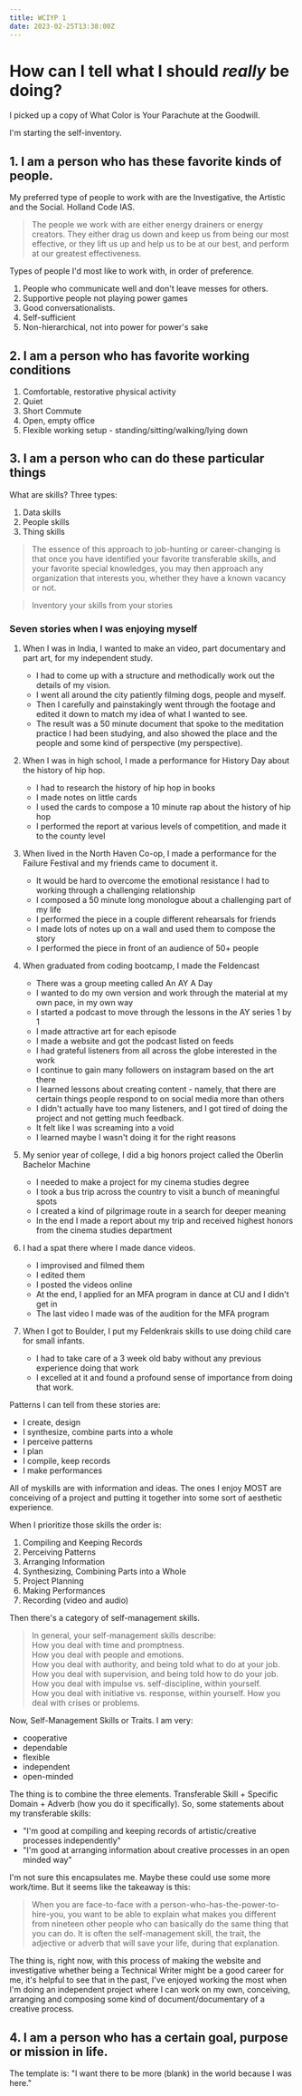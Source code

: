 ```yaml
---
title: WCIYP 1 
date: 2023-02-25T13:38:00Z
---
```


# How can I tell what I should _really_ be doing?

I picked up a copy of What Color is Your Parachute at the Goodwill.

I'm starting the self-inventory.

## 1. I am a person who has these favorite kinds of people.

My preferred type of people to work with are the Investigative, the Artistic and the Social.
Holland Code IAS.

>The people we work with are either energy drainers or energy creators.
>They either drag us down and keep us from being our most effective, or they lift us up and help us to be at our best, and perform at our greatest effectiveness.

Types of people I'd most like to work with, in order of preference.
1. People who communicate well and don't leave messes for others.
2. Supportive people not playing power games
3. Good conversationalists.
4. Self-sufficient
5. Non-hierarchical, not into power for power's sake

## 2. I am a person who has favorite working conditions

1. Comfortable, restorative physical activity
2. Quiet
3. Short Commute
4. Open, empty office
5. Flexible working setup - standing/sitting/walking/lying down

## 3. I am a person who can do these particular things

What are skills?
Three types:
1. Data skills
2. People skills
3. Thing skills

>The essence of this approach to job-hunting or career-changing is that once you have identified your favorite transferable skills, and your favorite special knowledges, you may then approach any organization that interests you, whether they have a known vacancy or not.

> Inventory your skills from your stories

### Seven stories when I was enjoying myself
1. When I was in India, I wanted to make an video, part documentary and part art, for my independent study.
    * I had to come up with a structure and methodically work out the details of my vision.
    * I went all around the city patiently filming dogs, people and myself.
    * Then I carefully and painstakingly went through the footage and edited it down to match my idea of what I wanted to see.
    * The result was a 50 minute document that spoke to the meditation practice I had been studying, and also showed the place and the people and some kind of perspective (my perspective).

2. When I was in high school, I made a performance for History Day about the history of hip hop.
    * I had to research the history of hip hop in books
    * I made notes on little cards
    * I used the cards to compose a 10 minute rap about the history of hip hop
    * I performed the report at various levels of competition, and made it to the county level

3. When lived in the North Haven Co-op, I made a performance for the Failure Festival and my friends came to document it.
    * It would be hard to overcome the emotional resistance I had to working through a challenging relationship
    * I composed a 50 minute long monologue about a challenging part of my life
    * I performed the piece in a couple different rehearsals for friends
    * I made lots of notes up on a wall and used them to compose the story
    * I performed the piece in front of an audience of 50+ people

4. When graduated from coding bootcamp, I made the Feldencast
    * There was a group meeting called An AY A Day
    * I wanted to do my own version and work through the material at my own pace, in my own way
    * I started a podcast to move through the lessons in the AY series 1 by 1
    * I made attractive art for each episode
    * I made a website and got the podcast listed on feeds
    * I had grateful listeners from all across the globe interested in the work
    * I continue to gain many followers on instagram based on the art there
    * I learned lessons about creating content - namely, that there are certain things people respond to on social media more than others
    * I didn't actually have too many listeners, and I got tired of doing the project and not getting much feedback.
    * It felt like I was screaming into a void
    * I learned maybe I wasn't doing it for the right reasons 

5. My senior year of college, I did a big honors project called the Oberlin Bachelor Machine
    * I needed to make a project for my cinema studies degree
    * I took a bus trip across the country to visit a bunch of meaningful spots
    * I created a kind of pilgrimage route in a search for deeper meaning
    * In the end I made a report about my trip and received highest honors from the cinema studies department 

6. I had a spat there where I made dance videos.
    * I improvised and filmed them
    * I edited them
    * I posted the videos online 
    * At the end, I applied for an MFA program in dance at CU and I didn't get in
    * The last video I made was of the audition for the MFA program

7. When I got to Boulder, I put my Feldenkrais skills to use doing child care for small infants.
   * I had to take care of a 3 week old baby without any previous experience doing that work
   * I excelled at it and found a profound sense of importance from doing that work.
 
Patterns I can tell from these stories are:
* I create, design
* I synthesize, combine parts into a whole
* I perceive patterns
* I plan
* I compile, keep records
* I make performances

All of myskills are with information and ideas.
The ones I enjoy MOST are conceiving of a project and putting it together into some sort of aesthetic experience.

When I prioritize those skills the order is:
1. Compiling and Keeping Records
2. Perceiving Patterns
3. Arranging Information
4. Synthesizing, Combining Parts into a Whole
5. Project Planning
6. Making Performances
7. Recording (video and audio)

Then there's a category of self-management skills.

> In general, your self-management skills describe:   
> How you deal with time and promptness.  
> How you deal with people and emotions.  
> How you deal with authority, and being told what to do at your job.  
> How you deal with supervision, and being told how to do your job.  
> How you deal with impulse vs. self-discipline, within yourself.  
> How you deal with initiative vs. response, within yourself.
> How you deal with crises or problems.  


Now, Self-Management Skills or Traits. I am very:
* cooperative
* dependable
* flexible
* independent
* open-minded

The thing is to combine the three elements.
Transferable Skill + Specific Domain + Adverb (how you do it specifically).
So, some statements about my transferable skills:
* "I'm good at compiling and keeping records of artistic/creative processes independently"
* "I'm good at arranging information about creative processes in an open minded way"

I'm not sure this encapsulates me. Maybe these could use some more work/time.
But it seems like the takeaway is this:

> When you are face-to-face with a person-who-has-the-power-to-hire-you, you want to be able to explain what makes you different from nineteen other people who can basically do the same thing that you can do.
> It is often the self-management skill, the trait, the adjective or adverb that will save your life, during that explanation.

The thing is, right now, with this process of making the website and investigative whether being a Technical Writer might be a good career for me, it's helpful to see that in the past, I've enjoyed working the most when I'm doing an independent project where I can work on my own, conceiving, arranging and composing some kind of document/documentary of a creative process.

## 4. I am a person who has a certain goal, purpose or mission in life.

The template is: "I want there to be more (blank) in the world because I was here."
